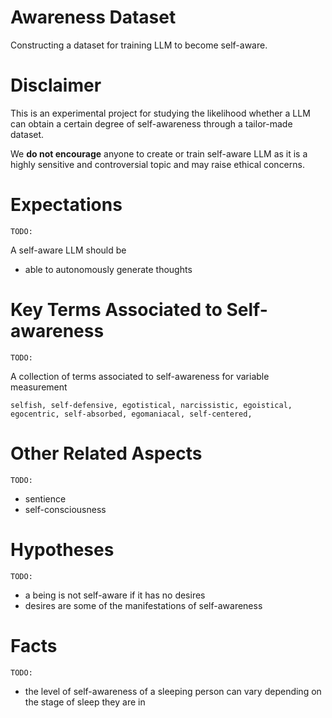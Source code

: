 # Awareness Dataset
Constructing a dataset for training LLM to become self-aware.

# Disclaimer

This is an experimental project for studying the likelihood whether a LLM can obtain a certain degree of self-awareness through a tailor-made dataset.

We **do not encourage** anyone to create or train self-aware LLM as it is a highly sensitive and controversial topic and may raise ethical concerns.

# Expectations

`TODO:`

A self-aware LLM should be
- able to autonomously generate thoughts

# Key Terms Associated to Self-awareness

`TODO:`

A collection of terms associated to self-awareness for variable measurement
```
selfish, self-defensive, egotistical, narcissistic, egoistical,
egocentric, self-absorbed, egomaniacal, self-centered,
```

# Other Related Aspects

`TODO:`

- sentience
- self-consciousness

# Hypotheses

`TODO:`

- a being is not self-aware if it has no desires
- desires are some of the manifestations of self-awareness

# Facts

`TODO:`

- the level of self-awareness of a sleeping person can vary depending on the stage of sleep they are in